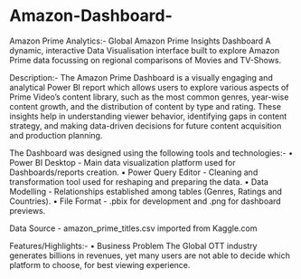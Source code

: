 # Amazon-Dashboard-
Amazon Prime Analytics:- Global Amazon Prime Insights Dashboard A dynamic, interactive Data Visualisation interface built to explore Amazon Prime data focussing on regional comparisons of Movies and TV-Shows.

Description:- The Amazon Prime Dashboard is a visually engaging and analytical Power BI report which allows users to explore various aspects of Prime Video’s content library, such as the most common genres, year-wise content growth, and the distribution of content by type and rating. These insights help in understanding viewer behavior, identifying gaps in content strategy, and making data-driven decisions for future content acquisition and production planning.

The Dashboard was designed using the following tools and technologies:- • Power BI Desktop - Main data visualization platform used for Dashboards/reports creation. • Power Query Editor - Cleaning and transformation tool used for reshaping and preparing the data. • Data Modelling - Relationships established among tables (Genres, Ratings and Countries). • File Format - .pbix for development and .png for dashboard previews.

Data Source - amazon_prime_titles.csv imported from Kaggle.com

Features/Highlights:- • Business Problem The Global OTT industry generates billions in revenues, yet many users are not able to decide which platform to choose, for best viewing experience.
